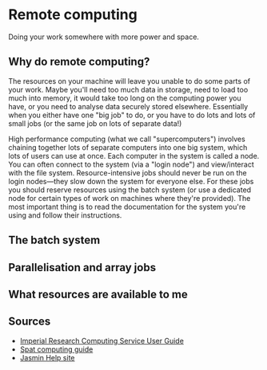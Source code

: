 # Remote computing
Doing your work somewhere with more power and space.

## Why do remote computing?
The resources on your machine will leave you unable to do some parts of your work.
Maybe you'll need too much data in storage, need to load too much into memory, it would take too long on the computing power you have, or you need to analyse data securely stored elsewhere.
Essentially when you either have one "big job" to do, or you have to do lots and lots of small jobs (or the same job on lots of separate data!)

High performance computing (what we call "supercomputers") involves chaining together lots of separate computers into one big system, which lots of users can use at once.
Each computer in the system is called a node.
You can often connect to the system (via a "login node") and view/interact with the file system.
Resource-intensive jobs should never be run on the login nodes—they slow down the system for everyone else.
For these jobs you should reserve resources using the batch system (or use a dedicated node for certain types of work on machines where they're provided).
The most important thing is to read the documentation for the system you're using and follow their instructions.

## The batch system

## Parallelisation and array jobs

## What resources are available to me

## Sources
- [Imperial Research Computing Service User Guide](https://icl-rcs-user-guide.readthedocs.io/en/latest/)
- [Spat computing guide](http://www.sp.ph.ic.ac.uk/computing/)
- [Jasmin Help site](https://help.jasmin.ac.uk/)

